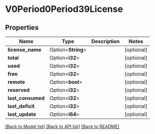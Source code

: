 # V0Period0Period39License

## Properties

Name | Type | Description | Notes
------------ | ------------- | ------------- | -------------
**license_name** | Option<**String**> |  | [optional]
**total** | Option<**i32**> |  | [optional]
**used** | Option<**i32**> |  | [optional]
**free** | Option<**i32**> |  | [optional]
**remote** | Option<**bool**> |  | [optional]
**reserved** | Option<**i32**> |  | [optional]
**last_consumed** | Option<**i32**> |  | [optional]
**last_deficit** | Option<**i32**> |  | [optional]
**last_update** | Option<**i64**> |  | [optional]

[[Back to Model list]](../README.md#documentation-for-models) [[Back to API list]](../README.md#documentation-for-api-endpoints) [[Back to README]](../README.md)


